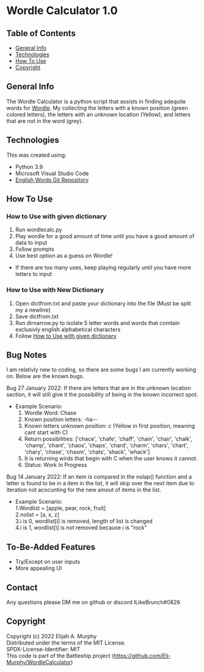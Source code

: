 # Wordle Calculator 1.0

## Table of Contents
* [General Info](#general-info)
* [Technologies](#technologies)
* [How To Use](#how-to-use)
* [Copyright](#copyright)

## General Info

The Wordle Calculator is a python script that assists in finding adequite words for [Wordle](https://www.powerlanguage.co.uk/wordle/). My collecting the letters with a known position (green colored letters), the letters with an unknown location (Yellow), and letters that are not in the word (grey).

## Technologies

This was created using:
* Python 3.9
* Microsoft Visual Studio Code
* [English Words Git Repository](https://github.com/dwyl/english-words)

## How To Use

### How to Use with given dictionary
1. Run wordlecalc.py
2. Play wordle for a good amount of time until you have a good amount of data to input
3. Follow prompts 
4. Use best option as a guess on Wordle!
  * If there are too many uses, keep playing regularly until you have more letters to input

### How to Use with New Dictionary
1. Open dictfrom.txt and paste your dictionary into the file (Must be split my a newline)
2. Save dictfrom.txt
3. Run dirnarrow.py to isolate 5 letter words and words that comtain exclusivly english alphabetical characters
4. Follow [How to Use with given dictionary](#how-to-use-with-given-dictionary)


## Bug Notes

I am relativly new to coding, so there are some bugs I am currently working on. Below are the known bugs.

Bug 27 January 2022: If there are letters that are in the unknown location section, it will still give it the possibility of being in the known incorrect spot.  

* Example Scenario:
    1. Wordle Word: Chase
    2. Known position letters: -ha-- <br />
    3. Known letters unknown position: c (Yellow in first position, meaning cant start with C)  <br />
    4. Return possibilities: ['chace', 'chafe', 'chaff', 'chain', 'chair', 'chalk', 'champ', 'chant', 'chaos', 'chaps', 'chard', 'charm', 'chars', 'chart', 'chary', 'chase',    'chasm', 'chats', 'shack', 'whack']<br />
    5. It is returning wirds that begin with C when the user knows it cannot.<br />
    6. Status: Work In Progress

Bug 14 January 2022: If an item is compared in the nolap() function and a letter is found to be in a item in the list, it will skip over the next item due to iteration not acocunting for the new amout of items in the list.<br />
* Example Scenario:<br />
    1.Wordlist = [apple, pear, rock, fruit]<br />
    2.nolist = [a, x, z]<br />
    3.i is 0, wordlist[i] is removed, length of list is changed<br />
    4.i is 1, wordlist[i] is not removed because i is "rock"<br />

## To-Be-Added Features
* Try/Except on user inputs
* More appealing UI

## Contact

Any questions please DM me on github or discord ILikeBrunch#0826

## Copyright

Copyright (c) 2022 Elijah A. Murphy  
Distributed under the terms of the MIT License.  
SPDX-License-Identifier: MIT  
This code is part of the Battleship project (https://github.com/Eli-Murphy/WordleCalculator)  
